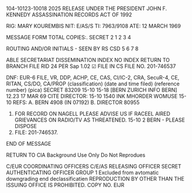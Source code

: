 104-10123-10018 2025 RELEASE UNDER THE PRESIDENT JOHN F. KENNEDY ASSASSINATION RECORDS ACT OF 1992

RIG: MARY KOUREMBIS
NIT: E/AS/S
TI: 7963/9108
ATE: 12 MARCH 1969

MESSAGE FORM
TOTAL COPIES:.
SECRET 2
1
2
3
4

ROUTING AND/OR INITIALS - SEEN BY
RS
CSD
5
6
7
8

ABLE SECRETARIAT DISSEMINATION
INDEX NO INDEX RETURN TO BRANCH FILE RID
24 PER Sap 1.02 ☑ FILE IN CS FILE NO. 201-746537

DNF: EUR-6 FILE, VR, DDP, ACHP, CE, CAS, CI/IC-2, CRA,
SecuR-4, CE, RITAN, CS/DO, CA/PROP
(classification) (date and time filed) (reference number) (pica)
SECRET 83209
15-10 15-18
[BERN ZURICH INFO BERN]
12.23 17 MAR 69 CITE DIRECTOR:
15-10 1540
INK MHORDER WOMUSE
15-10
REFS: A. BERN 4908 (IN 07192)
B. DIRECTOR 80955
1. FOR RECORD ON NAGELL PLEASE ADVISE US IF RACEEL AIRED
GRIEVANCES ON RADIO/TV AS THREATENED.
15-10
2 BERN - PLEASE DISPOSE
2. FILE: 201-746537.

END OF MESSAGE

RETURN TO CIA
Background Use Only
Do Not Reprodues

C/EUR COORDINATING OFFICERS C/E/AS
RELEASING OFFICER SECRET AUTHENTICATING
OFFICER
GROUP 1
Excluded from avtomatic
downgrading end
declassificatien
REPRODUCTION BY OTHER THAN THE ISSUING OFFICE IS PROHIBITED. COPY NO.
EIJR
